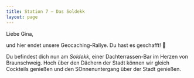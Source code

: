 ```yaml
---
title: Station 7 – Das Soldekk
layout: page
---
```


Liebe Gina,

und hier endet unsere Geocaching-Rallye. Du hast es geschafft! 🎉

Du befindest dich nun am _Soldekk_, einer Dachterrassen-Bar im Herzen von Braunschweig. Hoch über den Dächern der Stadt können wir gleich Cockteils genießen und den SOnnenuntergang über der Stadt genießen.
